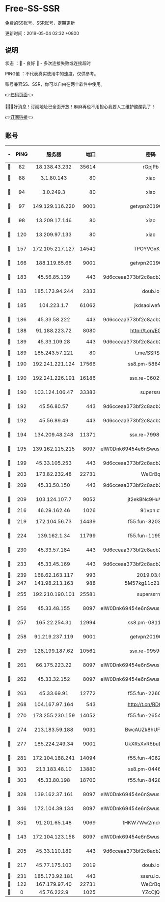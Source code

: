 # Free-SS-SSR

免费的SS账号、SSR账号，定期更新

更新时间：2019-05-04 02:32 +0800

## 说明

状态     ：🙂 - 良好 🙁 - 多次连接失败或连接超时

PING值   ：不代表真实使用中的速度，仅供参考。

账号兼容SS、SSR，你可以自由在两个软件中使用。

👉[扫码页面](https://liesauer.github.io/Free-SS-SSR/)👈

🎉🎉🎉好消息！订阅地址已全面开放！麻麻再也不用担心我要人工维护酸酸乳了！

👉[订阅链接](https://www.liesauer.net/yogurt/subscribe?ACCESS_TOKEN=DAYxR3mMaZAsaqUb)👈

## 账号

|-|PING|服务器|端口|密码|加密方式|区域|
|:----:|:----:|:-----:|-----:|:----:|:----:|:----:|
|🙂|82|18.138.43.232|35614|rGpjPb|rc4-md5|SG|
|🙂|88|3.1.80.143|80|xiao|aes-128-ctr|SG|
|🙂|94|3.0.249.3|80|xiao|aes-128-ctr|SG|
|🙂|97|149.129.116.220|9001|getvpn20190501|aes-256-cfb|CN|
|🙂|98|13.209.17.146|80|xiao|aes-128-ctr|KR|
|🙂|120|13.209.97.133|80|xiao|aes-128-ctr|KR|
|🙂|157|172.105.217.127|14541|TPOYVGxKglpi|aes-256-cfb|JP|
|🙂|166|188.119.65.66|9001|getvpn20190501|aes-256-cfb|RU|
|🙂|183|45.56.85.139|443|9d6cceaa373bf2c8acb22e60b6a58be6|aes-256-cfb|US|
|🙂|183|185.173.94.244|2333|doub.io|aes-128-ctr|RU|
|🙂|185|104.223.1.7|61062|jkdsaoiwefdsa|aes-256-cfb|US|
|🙂|186|45.33.58.222|443|9d6cceaa373bf2c8acb22e60b6a58be6|aes-256-cfb|US|
|🙂|188|91.188.223.72|8080|http://t.cn/EGJIyrl|rc4-md5|RU|
|🙂|189|45.33.109.28|443|9d6cceaa373bf2c8acb22e60b6a58be6|aes-256-cfb|US|
|🙂|189|185.243.57.221|80|t.me/SSRSUB|rc4-md5|US|
|🙂|190|192.241.221.124|17566|ss8.pm-58649429|aes-256-cfb|US|
|🙂|190|192.241.226.191|16186|ssx.re-06025821|aes-256-cfb|US|
|🙂|190|103.124.106.47|33383|supersss|aes-256-cfb|US|
|🙂|192|45.56.80.57|443|9d6cceaa373bf2c8acb22e60b6a58be6|aes-256-cfb|US|
|🙂|192|45.56.89.49|443|9d6cceaa373bf2c8acb22e60b6a58be6|aes-256-cfb|US|
|🙂|194|134.209.48.248|11371|ssx.re-79985465|aes-256-cfb|US|
|🙂|195|139.162.115.215|8097|eIW0Dnk69454e6nSwuspv9DmS201tQ0D|aes-256-cfb|JP|
|🙂|199|45.33.105.253|443|9d6cceaa373bf2c8acb22e60b6a58be6|aes-256-cfb|US|
|🙂|203|173.82.232.48|22731|WeCrBq|rc4-md5|US|
|🙂|209|45.33.50.150|443|9d6cceaa373bf2c8acb22e60b6a58be6|aes-256-cfb|US|
|🙂|209|103.124.107.7|9052|jt2ekBNc9HuVtm2a|aes-256-cfb|US|
|🙂|216|46.29.162.46|1026|91vpn.cf|rc4-md5|RU|
|🙂|219|172.104.56.73|14439|f55.fun-82032578|aes-256-cfb|SG|
|🙂|224|139.162.1.34|11799|f55.fun-11952434|aes-256-cfb|SG|
|🙂|230|45.33.57.184|443|9d6cceaa373bf2c8acb22e60b6a58be6|aes-256-cfb|US|
|🙂|233|45.33.45.169|443|9d6cceaa373bf2c8acb22e60b6a58be6|aes-256-cfb|US|
|🙂|239|168.62.163.117|993|2019.03.07|rc4-md5|US|
|🙂|247|141.98.213.163|988|5M57kg11c214qDmK|chacha20|KR|
|🙂|255|192.210.190.101|25581|superssrnet|aes-256-cfb|US|
|🙂|256|45.33.48.155|8097|eIW0Dnk69454e6nSwuspv9DmS201tQ0D|aes-256-cfb|US|
|🙂|257|165.22.254.31|12994|ss8.pm-08118234|aes-256-cfb|SG|
|🙂|258|91.219.237.119|9001|getvpn20190501|aes-256-cfb|HU|
|🙂|259|128.199.187.62|10561|ssx.re-99596848|aes-256-cfb|SG|
|🙂|261|66.175.223.22|8097|eIW0Dnk69454e6nSwuspv9DmS201tQ0D|aes-256-cfb|US|
|🙂|262|45.33.32.152|8097|eIW0Dnk69454e6nSwuspv9DmS201tQ0D|aes-256-cfb|US|
|🙂|263|45.33.69.91|12772|f55.fun-22600142|aes-256-cfb|US|
|🙂|268|104.167.97.164|543|http://t.cn/RD0D7sx|rc4-md5|CA|
|🙂|270|173.255.230.159|14052|f55.fun-26540200|aes-256-cfb|US|
|🙂|274|213.183.59.188|9031|BwcAUZk8hUFAkDGN|aes-256-cfb|NL|
|🙂|277|185.224.249.34|9001|UkXRsXvR6buDMG2Y|aes-256-cfb|RU|
|🙂|281|172.104.188.241|14094|f55.fun-40620335|aes-256-cfb|SG|
|🙂|303|213.183.48.10|13880|ss8.pm-04464339|rc4-md5|RU|
|🙂|303|45.33.80.198|18700|f55.fun-84280067|aes-256-cfb|US|
|🙂|328|139.162.37.161|8097|eIW0Dnk69454e6nSwuspv9DmS201tQ0D|aes-256-cfb|SG|
|🙂|346|172.104.39.134|8097|eIW0Dnk69454e6nSwuspv9DmS201tQ0D|aes-256-cfb|SG|
|🙂|351|91.201.65.148|9069|tHKW7Ww2mck9CHQG|aes-256-cfb|IT|
|🙂|143|172.104.123.158|8097|eIW0Dnk69454e6nSwuspv9DmS201tQ0D|aes-256-cfb|JP|
|🙂|205|45.33.110.189|443|9d6cceaa373bf2c8acb22e60b6a58be6|aes-256-cfb|US|
|🙂|217|45.77.175.103|2019|doub.io|aes-128-ctr|SG|
|🙂|231|185.173.92.181|443|sssru.icu|rc4-md5|RU|
|🙁|122|167.179.97.40|22731|WeCrBq|rc4-md5|JP|
|🙁|0|45.76.222.9|1025|YZcCjQ|rc4-md5|JP|
